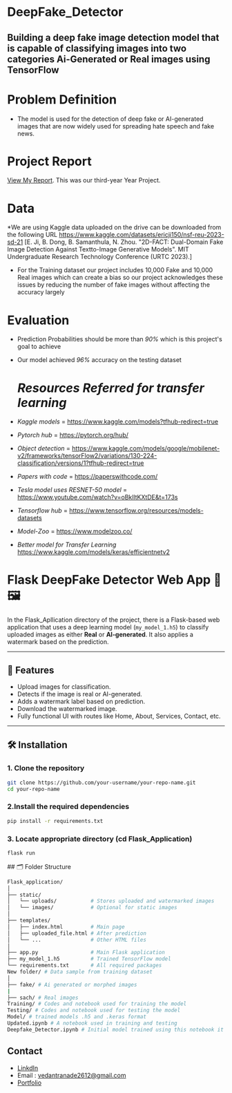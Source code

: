 # DeepFake_Detector

## Building a deep fake image detection model that is capable of classifying images into two categories Ai-Generated or Real images using TensorFlow

# Problem Definition
* The model is used for the detection of deep fake or AI-generated images that 
  are now widely used for spreading hate speech and fake news.
  
# Project Report
[View My Report](https://github.com/vrmaverick/DeepFake_Detector/blob/main/DeepFake_Report.pdf). This was our third-year Year Project.

# Data
*We are using Kaggle data  uploaded on the drive can be downloaded from the following URL
https://www.kaggle.com/datasets/ericji150/nsf-reu-2023-sd-21
[E. Ji, B. Dong, B. Samanthula, N. Zhou. "2D-FACT: Dual-Domain Fake Image Detection Against Textto-Image Generative Models". MIT Undergraduate Research Technology Conference (URTC 2023).]

* For the Training dataset our project includes 10,000 Fake and 10,000 Real images which can create a bias so our project acknowledges these issues by reducing the number of fake images without affecting the accuracy largely


# Evaluation

* Prediction Probabilities should be more than *90%* which is this project's goal to achieve
* Our model achieved *96%* accuracy on the testing dataset

  # *Resources Referred for transfer learning*
* *Kaggle models* = https://www.kaggle.com/models?tfhub-redirect=true
* *Pytorch hub* = https://pytorch.org/hub/
* *Object detection* = https://www.kaggle.com/models/google/mobilenet-v2/frameworks/tensorFlow2/variations/130-224-classification/versions/1?tfhub-redirect=true
* *Papers with code* = https://paperswithcode.com/
* *Tesla model uses RESNET-50 model* = https://www.youtube.com/watch?v=oBklltKXtDE&t=173s
* *Tensorflow hub* = https://www.tensorflow.org/resources/models-datasets
* *Model-Zoo* = https://www.modelzoo.co/
* *Better model for Transfer Learning* https://www.kaggle.com/models/keras/efficientnetv2
  

# Flask DeepFake Detector Web App 🧠🖼️

In the Flask_Apllication directory of the project, there is a Flask-based web application that uses a deep learning model (`my_model_1.h5`) to classify uploaded images as either **Real** or **AI-generated**. It also applies a watermark based on the prediction.

---

## 🚀 Features

- Upload images for classification.
- Detects if the image is real or AI-generated.
- Adds a watermark label based on prediction.
- Download the watermarked image.
- Fully functional UI with routes like Home, About, Services, Contact, etc.

---

## 🛠️ Installation

### 1. Clone the repository

```bash
git clone https://github.com/your-username/your-repo-name.git
cd your-repo-name
```

### 2.Install the required dependencies

```bash
pip install -r requirements.txt
```

### 3. Locate appropriate directory (cd Flask_Application)

```bash
flask run
```
<ln>
## 🗂️ Folder Structure
  
```bash
Flask_application/
│
├── static/
│   └── uploads/           # Stores uploaded and watermarked images
│   └── images/            # Optional for static images
│
├── templates/
│   ├── index.html         # Main page
│   ├── uploaded_file.html # After prediction
│   └── ...                # Other HTML files
│
├── app.py                 # Main Flask application
├── my_model_1.h5          # Trained TensorFlow model
└── requirements.txt       # All required packages
New folder/ # Data sample from training dataset
│
├── fake/ # Ai generated or morphed images
|
├── sach/ # Real images
Training/ # Codes and notebook used for training the model
Testing/ # Codes and notebook used for testing the model
Model/ # trained models .h5 and .keras format
Updated.ipynb # A notebook used in training and testing
Deepfake_Detector.ipynb # Initial model trained using this notebook it is the old copy
```

## Contact
* [LinkdIn](https://www.linkedin.com/in/vedant-ranade-683867271/)
* Email : vedantranade2612@gmail.com
* [Portfolio](https://vedant-ranade.netlify.app/)



